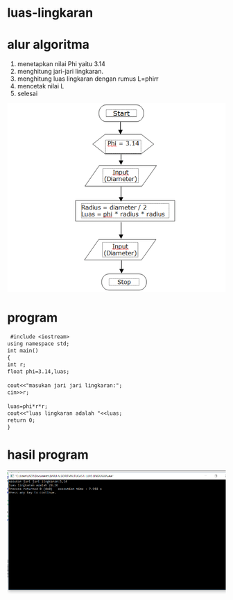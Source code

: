 # luas-lingkaran

# alur algoritma


1. menetapkan nilai Phi yaitu 3.14
2. menghitung jari-jari lingkaran.
3. menghitung luas lingkaran dengan rumus L=phi*r*r
4. mencetak nilai L
5. selesai

![img](https://github.com/ekayuliaa11/luas-lingkaran/blob/master/flowchart%20segitiga.png?raw=true)

# program

     #include <iostream>
    using namespace std;
    int main()
    {
    int r;
    float phi=3.14,luas;

    cout<<"masukan jari jari lingkaran:";
    cin>>r;

    luas=phi*r*r;
    cout<<"luas lingkaran adalah "<<luas;
    return 0;
    }

# hasil program
![img](https://github.com/ekayuliaa11/luas-lingkaran/blob/master/luas%20lingkaran.png?raw=true)
